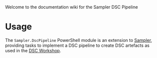 Welcome to the documentation wiki for the Sampler DSC Pipeline

# Usage

The `Sampler.DscPipeline` PowerShell module is an extension to [Sampler](github.com/synedgy/Sampler),
providing tasks to implement a DSC pipeline to create DSC artefacts as used in the 
[DSC Workshop](https://github.com/dsccommunity/DscWorkshop).
